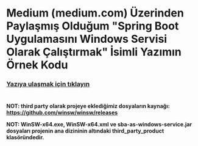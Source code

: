 # Medium (medium.com) Üzerinden Paylaşmış Olduğum "Spring Boot Uygulamasını Windows Servisi Olarak Çalıştırmak" İsimli Yazımın Örnek Kodu

### [Yazıya ulaşmak için tıklayın](https://metinalniacik.medium.com/spring-boot-uygulamas%C4%B1n%C4%B1-windows-service-olarak-%C3%A7al%C4%B1%C5%9Ft%C4%B1rmak-ecdf30c74c04)

#

**NOT: third party olarak projeye eklediğimiz dosyaların kaynağı: https://github.com/winsw/winsw/releases**

**NOT: WinSW-x64.exe, WinSW-x64.xml ve sba-as-windows-service.jar dosyaları projenin ana dizininin altındaki third_party_product klasöründedir.**

